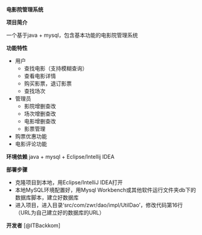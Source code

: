 **电影院管理系统**

**项目简介**

一个基于java + mysql，包含基本功能的电影院管理系统

**功能特性**
* 用户
  * 查找电影（支持模糊查询）
  * 查看电影详情
  * 购买影票，退订影票
  * 查找场次
* 管理员
  * 影院增删查改
  * 场次增删查改
  * 电影增删查改
  * 影票管理
* 购票优惠功能
* 电影评论功能

**环境依赖**
java + mysql + Eclipse/Intellij IDEA

**部署步骤**
* 克隆项目到本地，用Eclipse/IntelliJ IDEA打开
* 本地MySQL环境配置好，用Mysql Workbench或其他软件运行文件夹db下的数据库脚本，建立好数据库
* 进入项目，进入目录‘src/com/zwr/dao/impl/UtilDao’，修改代码第16行 （URL为自己建立好的数据库的URL）


**开发者**
[@ITBackkom]
